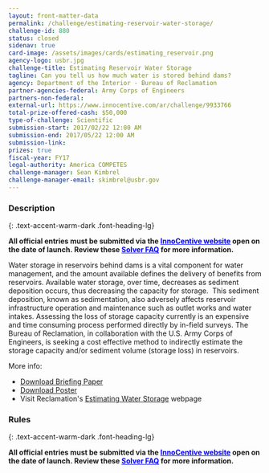 ```yaml
---
layout: front-matter-data
permalink: /challenge/estimating-reservoir-water-storage/
challenge-id: 880
status: closed
sidenav: true
card-image: /assets/images/cards/estimating_reservoir.png
agency-logo: usbr.jpg
challenge-title: Estimating Reservoir Water Storage
tagline: Can you tell us how much water is stored behind dams?
agency: Department of the Interior - Bureau of Reclamation
partner-agencies-federal: Army Corps of Engineers
partners-non-federal: 
external-url: https://www.innocentive.com/ar/challenge/9933766
total-prize-offered-cash: $50,000
type-of-challenge: Scientific
submission-start: 2017/02/22 12:00 AM
submission-end: 2017/05/22 12:00 AM
submission-link:  
prizes: true
fiscal-year: FY17
legal-authority: America COMPETES
challenge-manager: Sean Kimbrel
challenge-manager-email: skimbrel@usbr.gov
---
```


<!-- Description start -->
### Description
{: .text-accent-warm-dark .font-heading-lg}

<p><strong>All official entries must be submitted via the <span style="color: #0000ff;"><a style="color: #0000ff;" href="https://www.innocentive.com/ar/challenge/9933766" target="_blank" rel="noopener noreferrer">InnoCentive website</a></span> open on the date of launch.&nbsp;Review these&nbsp;<span style="color: #0000ff;"><a style="color: #0000ff;" href="https://www.usbr.gov/research/challenge/SolverFAQ.html">Solver FAQ</a></span>&nbsp;for more information.</strong></p>
<p>Water storage in reservoirs behind dams is a vital component for water management, and the amount available defines the delivery of benefits from reservoirs. Available water storage, over time, decreases as sediment deposition occurs, thus decreasing the capacity for storage. &nbsp;This sediment deposition, known as sedimentation, also adversely affects reservoir infrastructure operation and maintenance such as outlet works and water intakes. Assessing the loss of storage capacity currently is an expensive and time consuming process performed directly by in-field surveys. The Bureau of Reclamation, in collaboration with the U.S. Army Corps of Engineers, is seeking a cost effective method to indirectly estimate the storage capacity and/or sediment volume (storage loss) in reservoirs.</p>
<p>More info:</p>
<ul>
<li><a href="https://www.usbr.gov/research/challenge/docs/Sediment_Briefing_Paper_20Sep2016_REVISED.pdf" target="_blank" rel="noopener noreferrer">Download Briefing Paper</a></li>
<li><a href="https://www.usbr.gov/research/challenge/images/SedimentPoster.PNG">Download Poster</a></li>
<li>Visit Reclamation's <a href="https://www.usbr.gov/research/challenge/waterstorage.html" target="_blank&quot;">Estimating Water Storage</a> webpage</li>
</ul>

<!-- Rules start -->
### Rules 
{: .text-accent-warm-dark .font-heading-lg}

<p><strong>All official entries must be submitted via the <span style="color: #0000ff;"><a style="color: #0000ff;" href="https://www.innocentive.com/ar/challenge/9933766" target="_blank" rel="noopener noreferrer">InnoCentive website</a></span> open on the date of launch.&nbsp;Review these&nbsp;<span style="color: #0000ff;"><a style="color: #0000ff;" href="https://www.usbr.gov/research/challenge/SolverFAQ.html" target="">Solver FAQ</a></span>&nbsp;for more information.</strong></p>
